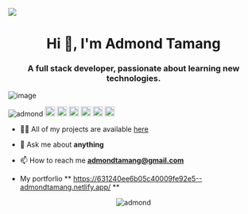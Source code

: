 ![](https://komarev.com/ghpvc/?username=admondtamang)

<h1 align="center">Hi 👋, I'm Admond Tamang </h1>
<h3 align="center"> A full stack developer, passionate about learning new technologies.  </h3>

![image](https://github.com/saadeghi/saadeghi/blob/master/dino.gif)

<p align="left">
<img src="https://komarev.com/ghpvc/?username=admondtamang" alt="admond" />
  <img src="https://img.icons8.com/color/48/000000/git.png" alt="git" width="20" height="20"/> 
  <img src="https://img.icons8.com/color/48/000000/react-native.png" alt="react" width="20" height="20"/> 
  <img src="https://img.icons8.com/color/48/000000/intellij-idea.png" alt="II" width="20" height="20"/> 
  <img src="https://img.icons8.com/color/48/000000/c-sharp-logo.png"  alt="II" width="20" height="20"/>
  <img src="https://img.icons8.com/color/48/000000/azure-1.png" alt="azure" witdth="20" height="20"/>
  <img src="https://img.icons8.com/color/48/000000/nodejs.png" alt="nodejs" width="20" height="20"/></p>

- 👨‍💻 All of my projects are available  [here](https://github.com/admondtamang?tab=repositories)

- 💬 Ask me about **anything**

- 📫 How to reach me **admondtamang@gmail.com**

- My portforlio ** https://631240ee6b05c40009fe92e5--admondtamang.netlify.app/ **

<p align="center"> 
  <img src="https://github-readme-stats.vercel.app/api?username=admondtamang&show_icons=true" alt="admond" />
 </p>
